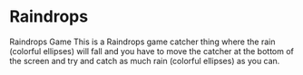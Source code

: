 Raindrops
=========

Raindrops Game
This is a Raindrops game catcher thing where the rain (colorful ellipses) will fall and you have to move the 
catcher at the bottom of the screen and try and catch as much rain (colorful ellipses) as you can.
